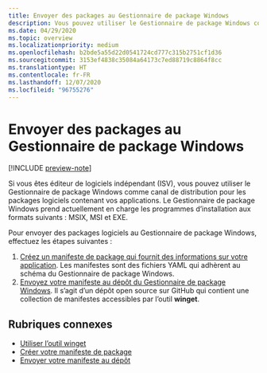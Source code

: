 ```yaml
---
title: Envoyer des packages au Gestionnaire de package Windows
description: Vous pouvez utiliser le Gestionnaire de package Windows comme canal de distribution pour les packages logiciels contenant vos applications.
ms.date: 04/29/2020
ms.topic: overview
ms.localizationpriority: medium
ms.openlocfilehash: b2bde5a55d22d0541724cd777c315b2751cf1d36
ms.sourcegitcommit: 3153ef4838c35084a64173c7ed88719c8864f8cc
ms.translationtype: HT
ms.contentlocale: fr-FR
ms.lasthandoff: 12/07/2020
ms.locfileid: "96755276"
---
```

# <a name="submit-packages-to-windows-package-manager"></a>Envoyer des packages au Gestionnaire de package Windows

[!INCLUDE [preview-note](../../includes/package-manager-preview.md)]

Si vous êtes éditeur de logiciels indépendant (ISV), vous pouvez utiliser le Gestionnaire de package Windows comme canal de distribution pour les packages logiciels contenant vos applications. Le Gestionnaire de package Windows prend actuellement en charge les programmes d’installation aux formats suivants : MSIX, MSI et EXE.

Pour envoyer des packages logiciels au Gestionnaire de package Windows, effectuez les étapes suivantes :

1. [Créez un manifeste de package qui fournit des informations sur votre application](manifest.md). Les manifestes sont des fichiers YAML qui adhèrent au schéma du Gestionnaire de package Windows.
2. [Envoyez votre manifeste au dépôt du Gestionnaire de package Windows](repository.md). Il s’agit d’un dépôt open source sur GitHub qui contient une collection de manifestes accessibles par l’outil **winget**.

## <a name="related-topics"></a>Rubriques connexes

* [Utiliser l’outil winget](../winget/index.md)
* [Créer votre manifeste de package](manifest.md)
* [Envoyer votre manifeste au dépôt](repository.md)
